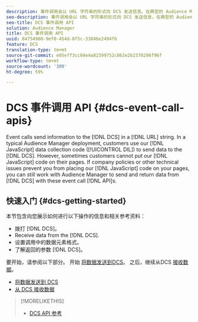 ```yaml
---
description: 事件调用会以 URL 字符串的形式向 DCS 发送信息。在典型的 Audience Manager 部署中，客户使用我们的 JavaScript 数据收集代码 (DIL) 将数据发送到 DCS。但有时，客户无法将我们的 JavaScript 代码放在其页面上。如果公司策略或其他技术问题阻止您将我们的 JavaScript 代码放在您的页面上，您仍可以使用 Audience Manager 通过这些事件调用 API 从 DCS 发送数据和返回数据。
seo-description: 事件调用会以 URL 字符串的形式向 DCS 发送信息。在典型的 Audience Manager 部署中，客户使用我们的 JavaScript 数据收集代码 (DIL) 将数据发送到 DCS。但有时，客户无法将我们的 JavaScript 代码放在其页面上。如果公司策略或其他技术问题阻止您将我们的 JavaScript 代码放在您的页面上，您仍可以使用 Audience Manager 通过这些事件调用 API 从 DCS 发送数据和返回数据。
seo-title: DCS 事件调用 API
solution: Audience Manager
title: DCS 事件调用 API
uuid: 84754960-9ef0-454d-8f5c-33846e2494f6
feature: DCS
translation-type: tm+mt
source-git-commit: e05eff3cc04e4a82399752c862e2b2370286f96f
workflow-type: tm+mt
source-wordcount: '309'
ht-degree: 59%

---
```



# DCS 事件调用 API {#dcs-event-call-apis}

Event calls send information to the [!DNL DCS] in a [!DNL URL] string. In a typical Audience Manager deployment, customers use our [!DNL JavaScript] data collection code ([!UICONTROL DIL]) to send data to the [!DNL DCS]. However, sometimes customers cannot put our [!DNL JavaScript] code on their pages. If company policies or other technical issues prevent you from placing our [!DNL JavaScript] code on your pages, you can still work with Audience Manager to send and return data from [!DNL DCS] with these event call [!DNL API]s.

## 快速入门 {#dcs-getting-started}

本节包含向您展示如何进行以下操作的信息和相关参考资料：

* 拨打 [!DNL DCS]。
* Receive data from the [!DNL DCS].
* 设置调用中的数据元素格式。
* 了解返回的参数 [!DNL DCS]。

要开始，请参阅以下部分。 开始 [将数据发送到DCS](../../../api/dcs-intro/dcs-event-calls/dcs-url-send.md)。 之后，继续从DCS [接收数据](../../../api/dcs-intro/dcs-event-calls/dcs-url-receive.md)。

* [将数据发送到 DCS](dcs-url-send.md)
* [从 DCS 接收数据](dcs-url-receive.md)

>[!MORELIKETHIS]
>
>* [DCS API 参考](../../../api/dcs-intro/dcs-api-reference/dcs-api-methods.md)

